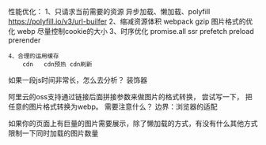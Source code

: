 性能优化：
    1、只请求当前需要的资源
        异步加载、懒加载、polyfill https://polyfill.io/v3/url-builfer
    2、缩减资源体积
        webpack
        gzip
        图片格式的优化 webp
        尽量控制cookie的大小
    3、时序优化
        promise.all
        ssr 
        prefetch preload prerender
        <link rel="preload" ad="image" href="...">

    4、合理的运用缓存
        cdn   cdn预热 cdn刷新

如果一段js时间非常长，怎么去分析？
 装饰器

阿里云的oss支持通过链接后面拼接参数来做图片的格式转换， 尝试写一下， 把任意的图片格式转换为webp。 需要注意什么？
    边界：浏览器的适配

如果你的页面上有巨量的图片需要展示，除了懒加载的方式，有没有什么其他方式限制一下同时加载的图片数量